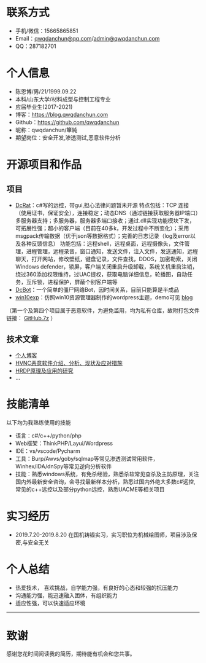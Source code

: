 # 联系方式

- 手机/微信：15665865851
- Email：qwqdanchun@qq.com/admin@qwqdanchun.com
- QQ：287182701

# 个人信息

 - 陈恩博/男/21/1999.09.22
 - 本科/山东大学/材料成型与控制工程专业
 - 应届毕业生(2017-2021)
 - 博客：https://blog.qwqdanchun.com
 - Github：https://github.com/qwqdanchun
 - 昵称：qwqdanchun/簞純
 - 期望岗位：安全开发,渗透测试,恶意软件分析

# 开源项目和作品

## 项目

  - [DcRat](https://www.bilibili.com/video/BV1hT4y1E7xT)：c#写的远控，带gui,担心法律问题暂未开源
特点包括：TCP 连接（使用证书，保证安全），连接稳定；动态DNS（通过链接获取服务器IP端口）多服务器支持；多服务器，服务器多端口接收；通过.dll实现功能模块下发，可拓展性强；超小的客户端（目前在40多k，开发过程中不断变化）；采用msgpack传输数据（优于json等数据格式）；完善的日志记录（log及error以及各种反馈信息）
功能包括：远程shell，远程桌面，远程摄像头，文件管理，进程管理，远程录音，窗口通知，发送文件，注入文件，发送通知，远程聊天，打开网站，修改壁纸，键盘记录，文件查找，DDOS，加密勒索，关闭 Windows defender，锁屏，客户端关闭重启升级卸载，系统关机重启注销，绕过360添加权限维持，过UAC提权，获取电脑详细信息，轮播图，自动任务，互斥锁，进程保护，屏蔽个别客户端等
  - [DcBot](https://github.com/qwqdanchun/DcBot)：一个简单的僵尸网络Bot，因时间关系，目前只能算是半成品
  - [win10exp](https://github.com/qwqdanchun/win10exp)：仿照win10资源管理器制作的wordpress主题，demo可见    [blog](https://blog.qwqdanchun.com)
  
（第一个及第四个项目属于恶意软件，为避免滥用，均为私有仓库，故附打包文件链接： [GitHub.7z](https://file.qwqdanchun.com/Temp/GitHub.7z) ）

## 技术文章

- [个人博客](https://blog.qwqdanchun.cn)
- [HVNC恶意软件介绍、分析、现状及应对措施](https://bbs.pediy.com/thread-264956.htm)
- [HRDP原理及应用的研究](https://bbs.pediy.com/thread-265188.htm) 
- ...
        
# 技能清单

以下均为我熟练使用的技能

- 语言：c#/c++/python/php
- Web框架：ThinkPHP/Layui/Wordpress
- IDE：vs/vscode/Pycharm
- 工具：Burp/Awvs/goby/sqlmap等常见渗透测试常用软件，Winhex/IDA/dnSpy等常见逆向分析软件
- 技能：熟悉windows系统，有免杀经验，熟悉杀软常见查杀及主防原理，关注国内外最新安全咨询，会寻找最新样本分析，熟悉过国内外绝大多数c#远控,常见的c++远控以及部分python远控，熟悉UACME等相关项目

# 实习经历

- 2019.7.20-2019.8.20 在国机铸锻实习，实习职位为机械绘图师，项目涉及保密,与安全无关

# 个人总结

- 热爱技术， 喜欢挑战，自学能力强，有良好的心态和较强的抗压能力
- 沟通能力强，能迅速融入团体，有组织能力
- 适应性强，可以快速适应环境
      
---      
# 致谢
感谢您花时间阅读我的简历，期待能有机会和您共事。
